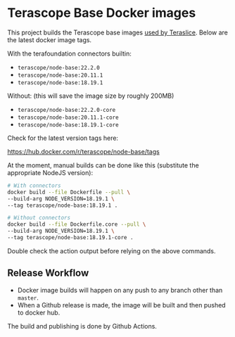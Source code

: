 # Terascope Base Docker images

This project builds the Terascope base images [used by Teraslice](https://github.com/terascope/teraslice/blob/master/Dockerfile#L1).  Below are the latest docker image tags.

With the terafoundation connectors builtin:

- `terascope/node-base:22.2.0`
- `terascope/node-base:20.11.1`
- `terascope/node-base:18.19.1`

Without: (this will save the image size by roughly 200MB)

- `terascope/node-base:22.2.0-core`
- `terascope/node-base:20.11.1-core`
- `terascope/node-base:18.19.1-core`

Check for the latest version tags here:

https://hub.docker.com/r/terascope/node-base/tags

At the moment, manual builds can be done like this (substitute the appropriate
NodeJS version):

```bash
# With connectors
docker build --file Dockerfile --pull \
--build-arg NODE_VERSION=18.19.1 \
--tag terascope/node-base:18.19.1 .

# Without connectors
docker build --file Dockerfile.core --pull \
--build-arg NODE_VERSION=18.19.1 \
--tag terascope/node-base:18.19.1-core .
```

Double check the action output before relying on the above commands.

## Release Workflow

- Docker image builds will happen on any push to any branch other than `master`.
- When a Github release is made, the image will be built and then pushed to
docker hub.

The build and publishing is done by Github Actions.
